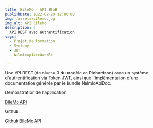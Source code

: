 ```yaml
---
title: BileMo - API BtoB
publishDate: 2022-02-20 12:00:00
img: /assets/bilemo.jpg
img_alt: API BileMo
description: |
  API REST avec authentification
tags:
  - Projet de formation
  - Symfony
  - JWT
  - NelmioApiDocBundle

---
```


Une API REST (de niveau 3 du modèle de Richardson) avec un système d'authentification via Token JWT, ainsi que l'implémentation d'une documentation générée par le bundle NelmioApiDoc.

Démonstration de l'application :

<a href="https://bilemo.sebdru.fr/api/doc" target="_blank">BileMo API</a>

Github :

<a href="https://github.com/sebzz07/bileMoAPI/" target="_blank">Github BileMo API</a>


